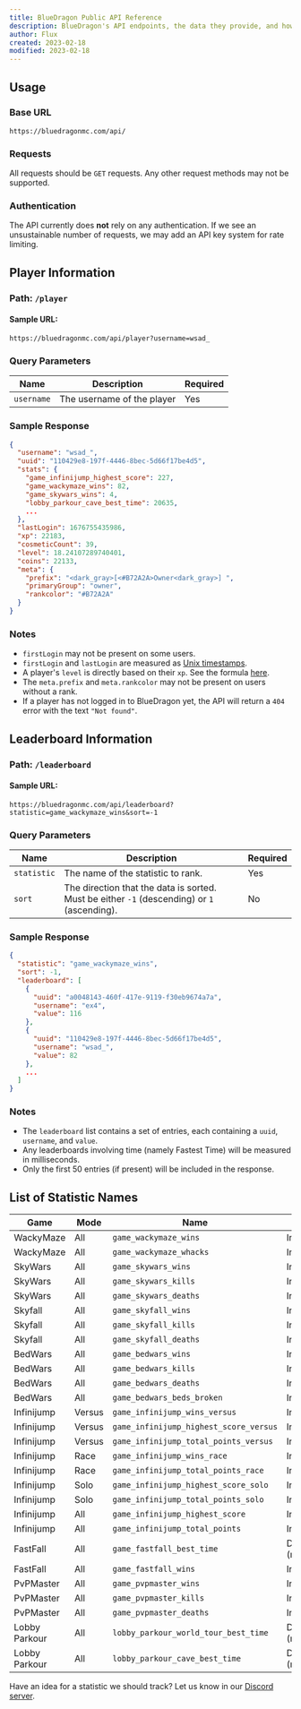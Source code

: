 ```yaml
---
title: BlueDragon Public API Reference
description: BlueDragon's API endpoints, the data they provide, and how to access them.
author: Flux
created: 2023-02-18
modified: 2023-02-18
---
```


## Usage

### Base URL

`https://bluedragonmc.com/api/`

### Requests

All requests should be `GET` requests. Any other request methods may not be supported.

### Authentication

The API currently does **not** rely on any authentication. If we see an unsustainable number of requests, we may add an API key system for rate limiting.

## Player Information

### Path: `/player`

#### Sample URL:

```
https://bluedragonmc.com/api/player?username=wsad_
```

### Query Parameters

| Name       | Description                | Required |
| ---------- | -------------------------- | -------- |
| `username` | The username of the player | Yes      |

### Sample Response

```json
{
  "username": "wsad_",
  "uuid": "110429e8-197f-4446-8bec-5d66f17be4d5",
  "stats": {
    "game_infinijump_highest_score": 227,
    "game_wackymaze_wins": 82,
    "game_skywars_wins": 4,
    "lobby_parkour_cave_best_time": 20635,
    ...
  },
  "lastLogin": 1676755435986,
  "xp": 22183,
  "cosmeticCount": 39,
  "level": 18.24107289740401,
  "coins": 22133,
  "meta": {
    "prefix": "<dark_gray>[<#B72A2A>Owner<dark_gray>] ",
    "primaryGroup": "owner",
    "rankcolor": "#B72A2A"
  }
}
```

### Notes

- `firstLogin` may not be present on some users.
- `firstLogin` and `lastLogin` are measured as [Unix timestamps](https://en.wikipedia.org/wiki/Unix_time).
- A player's `level` is directly based on their `xp`. See the formula [here](https://github.com/BlueDragonMC/Website/blob/cd9645154f0c41bf3d92cbf237bb4affa830aa3c/pages/api/player.ts#L35-L38).
- The `meta.prefix` and `meta.rankcolor` may not be present on users without a rank.
- If a player has not logged in to BlueDragon yet, the API will return a `404` error with the text `"Not found"`.

## Leaderboard Information

### Path: `/leaderboard`

#### Sample URL:

```
https://bluedragonmc.com/api/leaderboard?statistic=game_wackymaze_wins&sort=-1
```

### Query Parameters

| Name        | Description                                                                                 | Required |
| ----------- | ------------------------------------------------------------------------------------------- | -------- |
| `statistic` | The name of the statistic to rank.                                                          | Yes      |
| `sort`      | The direction that the data is sorted. Must be either `-1` (descending) or `1` (ascending). | No       |

### Sample Response

```json
{
  "statistic": "game_wackymaze_wins",
  "sort": -1,
  "leaderboard": [
    {
      "uuid": "a0048143-460f-417e-9119-f30eb9674a7a",
      "username": "ex4",
      "value": 116
    },
    {
      "uuid": "110429e8-197f-4446-8bec-5d66f17be4d5",
      "username": "wsad_",
      "value": 82
    },
    ...
  ]
}
```

### Notes

- The `leaderboard` list contains a set of entries, each containing a `uuid`, `username`, and `value`.
- Any leaderboards involving time (namely Fastest Time) will be measured in milliseconds.
- Only the first 50 entries (if present) will be included in the response.

## List of Statistic Names

| Game          | Mode   | Name                                   | Type                    |
| ------------- | ------ | -------------------------------------- | ----------------------- |
| WackyMaze     | All    | `game_wackymaze_wins`                  | Integer                 |
| WackyMaze     | All    | `game_wackymaze_whacks`                | Integer                 |
| SkyWars       | All    | `game_skywars_wins`                    | Integer                 |
| SkyWars       | All    | `game_skywars_kills`                   | Integer                 |
| SkyWars       | All    | `game_skywars_deaths`                  | Integer                 |
| Skyfall       | All    | `game_skyfall_wins`                    | Integer                 |
| Skyfall       | All    | `game_skyfall_kills`                   | Integer                 |
| Skyfall       | All    | `game_skyfall_deaths`                  | Integer                 |
| BedWars       | All    | `game_bedwars_wins`                    | Integer                 |
| BedWars       | All    | `game_bedwars_kills`                   | Integer                 |
| BedWars       | All    | `game_bedwars_deaths`                  | Integer                 |
| BedWars       | All    | `game_bedwars_beds_broken`             | Integer                 |
| Infinijump    | Versus | `game_infinijump_wins_versus`          | Integer                 |
| Infinijump    | Versus | `game_infinijump_highest_score_versus` | Integer                 |
| Infinijump    | Versus | `game_infinijump_total_points_versus`  | Integer                 |
| Infinijump    | Race   | `game_infinijump_wins_race`            | Integer                 |
| Infinijump    | Race   | `game_infinijump_total_points_race`    | Integer                 |
| Infinijump    | Solo   | `game_infinijump_highest_score_solo`   | Integer                 |
| Infinijump    | Solo   | `game_infinijump_total_points_solo`    | Integer                 |
| Infinijump    | All    | `game_infinijump_highest_score`        | Integer                 |
| Infinijump    | All    | `game_infinijump_total_points`         | Integer                 |
| FastFall      | All    | `game_fastfall_best_time`              | Duration (milliseconds) |
| FastFall      | All    | `game_fastfall_wins`                   | Integer                 |
| PvPMaster     | All    | `game_pvpmaster_wins`                  | Integer                 |
| PvPMaster     | All    | `game_pvpmaster_kills`                 | Integer                 |
| PvPMaster     | All    | `game_pvpmaster_deaths`                | Integer                 |
| Lobby Parkour | All    | `lobby_parkour_world_tour_best_time`   | Duration (milliseconds) |
| Lobby Parkour | All    | `lobby_parkour_cave_best_time`         | Duration (milliseconds) |

Have an idea for a statistic we should track? Let us know in our [Discord server](https://discord.gg/3gvSPdW).

